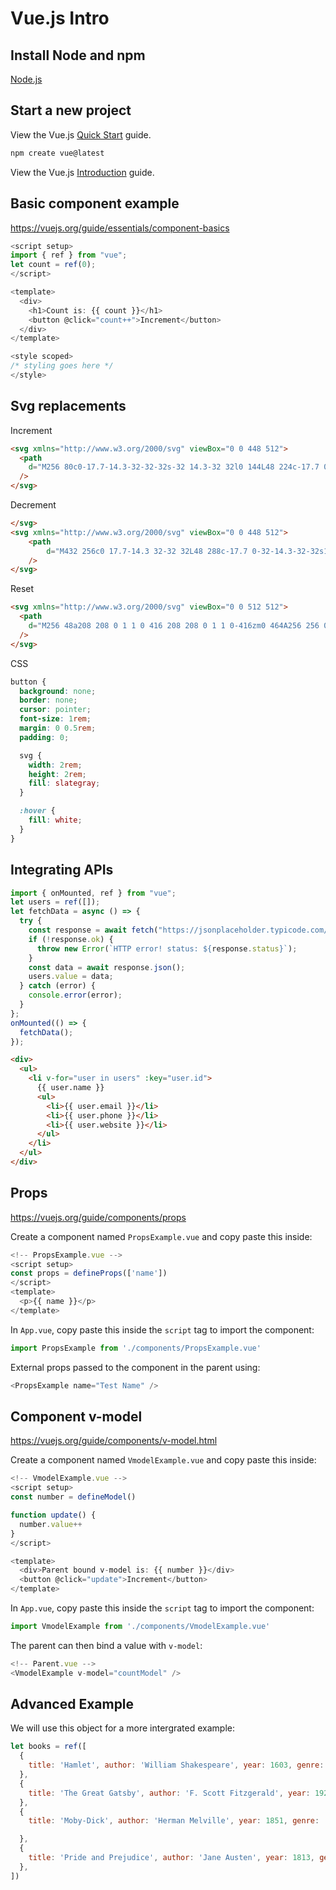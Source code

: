 # Vue.js Intro

## Install Node and npm

[Node.js](https://nodejs.org/en)

## Start a new project

View the Vue.js [Quick Start](https://vuejs.org/guide/quick-start) guide.

```bash
npm create vue@latest
```

View the Vue.js [Introduction](https://vuejs.org/guide/introduction) guide.

## Basic component example

<https://vuejs.org/guide/essentials/component-basics>

```js
<script setup>
import { ref } from "vue";
let count = ref(0);
</script>

<template>
  <div>
    <h1>Count is: {{ count }}</h1>
    <button @click="count++">Increment</button>
  </div>
</template>

<style scoped>
/* styling goes here */
</style>
```

## Svg replacements

Increment

```html
<svg xmlns="http://www.w3.org/2000/svg" viewBox="0 0 448 512">
  <path
    d="M256 80c0-17.7-14.3-32-32-32s-32 14.3-32 32l0 144L48 224c-17.7 0-32 14.3-32 32s14.3 32 32 32l144 0 0 144c0 17.7 14.3 32 32 32s32-14.3 32-32l0-144 144 0c17.7 0 32-14.3 32-32s-14.3-32-32-32l-144 0 0-144z"
  />
</svg>
```

Decrement

```html
</svg>
<svg xmlns="http://www.w3.org/2000/svg" viewBox="0 0 448 512">
    <path
        d="M432 256c0 17.7-14.3 32-32 32L48 288c-17.7 0-32-14.3-32-32s14.3-32 32-32l352 0c17.7 0 32 14.3 32 32z"
    />
</svg>
```

Reset

```html
<svg xmlns="http://www.w3.org/2000/svg" viewBox="0 0 512 512">
  <path
    d="M256 48a208 208 0 1 1 0 416 208 208 0 1 1 0-416zm0 464A256 256 0 1 0 256 0a256 256 0 1 0 0 512zM175 175c-9.4 9.4-9.4 24.6 0 33.9l47 47-47 47c-9.4 9.4-9.4 24.6 0 33.9s24.6 9.4 33.9 0l47-47 47 47c9.4 9.4 24.6 9.4 33.9 0s9.4-24.6 0-33.9l-47-47 47-47c9.4-9.4 9.4-24.6 0-33.9s-24.6-9.4-33.9 0l-47 47-47-47c-9.4-9.4-24.6-9.4-33.9 0z"
  />
</svg>
```

CSS

```css
button {
  background: none;
  border: none;
  cursor: pointer;
  font-size: 1rem;
  margin: 0 0.5rem;
  padding: 0;

  svg {
    width: 2rem;
    height: 2rem;
    fill: slategray;
  }

  :hover {
    fill: white;
  }
}
```

## Integrating APIs

```js
import { onMounted, ref } from "vue";
let users = ref([]);
let fetchData = async () => {
  try {
    const response = await fetch("https://jsonplaceholder.typicode.com/users");
    if (!response.ok) {
      throw new Error(`HTTP error! status: ${response.status}`);
    }
    const data = await response.json();
    users.value = data;
  } catch (error) {
    console.error(error);
  }
};
onMounted(() => {
  fetchData();
});
```

```html
<div>
  <ul>
    <li v-for="user in users" :key="user.id">
      {{ user.name }}
      <ul>
        <li>{{ user.email }}</li>
        <li>{{ user.phone }}</li>
        <li>{{ user.website }}</li>
      </ul>
    </li>
  </ul>
</div>
```

## Props

<https://vuejs.org/guide/components/props>

Create a component named `PropsExample.vue` and copy paste this inside:

```js
<!-- PropsExample.vue -->
<script setup>
const props = defineProps(['name'])
</script>
<template>
  <p>{{ name }}</p>
</template>
```

In `App.vue`, copy paste this inside the `script` tag to import the component:

```js
import PropsExample from './components/PropsExample.vue'
```

External props passed to the component in the parent using:

```js
<PropsExample name="Test Name" />
```

## Component v-model

<https://vuejs.org/guide/components/v-model.html>

Create a component named `VmodelExample.vue` and copy paste this inside:

```js
<!-- VmodelExample.vue -->
<script setup>
const number = defineModel()

function update() {
  number.value++
}
</script>

<template>
  <div>Parent bound v-model is: {{ number }}</div>
  <button @click="update">Increment</button>
</template>
```

In `App.vue`, copy paste this inside the `script` tag to import the component:

```js
import VmodelExample from './components/VmodelExample.vue'
```

The parent can then bind a value with `v-model`:

```js
<!-- Parent.vue -->
<VmodelExample v-model="countModel" />
```

## Advanced Example

We will use this object for a more intergrated example:

```js
let books = ref([
  {
    title: 'Hamlet', author: 'William Shakespeare', year: 1603, genre: 'Tragedy', excerpt: 'To be, or not to be: that is the question.'
  },
  {
    title: 'The Great Gatsby', author: 'F. Scott Fitzgerald', year: 1925, genre: 'Novel', excerpt: 'So we beat on, boats against the current, borne back ceaselessly into the past.'
  },
  {
    title: 'Moby-Dick', author: 'Herman Melville', year: 1851, genre: 'Novel', excerpt: 'Call me Ishmael.'

  },
  {
    title: 'Pride and Prejudice', author: 'Jane Austen', year: 1813, genre: 'Novel', excerpt: 'It is a truth universally acknowledged, that a single man in possession of a good fortune, must be in want of a wife.'
  },
])
```
